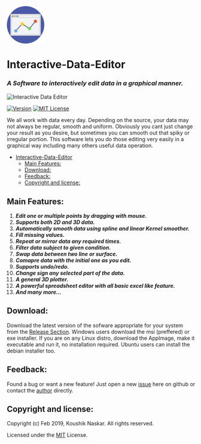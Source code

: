 <img src="./charts.png" align="center" alt="Interactive Data Editor" width="100" height='100'>

# Interactive-Data-Editor
### <i>A Software to interactively edit data in a graphical manner.</i>

<img src="" align="center" alt="Interactive Data Editor">

[![Version](https://img.shields.io/badge/version-2.3.0-brightgreen.svg)]()
[![MIT License](https://img.shields.io/badge/License-MIT-brightgreen.svg)](https://github.com/plotly/plotly.js/blob/master/LICENSE)

We all work with data every day. Depending on the source, your data may not always be regular, smooth and uniform. Obviously you cant just change your result as you desire, but sometimes you can smooth out that spiky or irregular portion. This software lets you do those editing very easily in a graphical way including many others useful data operation.


- [Interactive-Data-Editor](#interactive-data-editor)
  - [Main Features:](#main-features)
  - [Download:](#download)
  - [Feedback:](#feedback)
  - [Copyright and license:](#copyright-and-license)

## Main Features:

1. __*Edit one or multiple points by dragging with mouse.*__
2. *__Supports both 2D and 3D data.__*
3. *__Automatically smooth data using spline and linear Kernel smoother.__*
4. *__Fill missing values.__*
5. *__Repeat or mirror data any required times.__*
6. *__Filter data subject to given condition.__*
7. *__Swap data between two line or surface.__*
8. *__Comapre data with the initial one as you edit.__*
9. *__Supports undo/redo.__*
10. *__Change sign any selected part of the data.__*
11. *__A general 3D plotter.__*
12. *__A powerful spreadsheet editor with all basic excel like feature.__*
13. *__And many more...__*


## Download:
Download the latest version of the sofware appropriate for your system from the [Release Section](https://github.com/Koushikphy/Interactive-Data-Editor/releases).  Windows users download the msi (preffered) or exe installer. If you are on any Linux distro, download the AppImage, make it executable and run it, no installation required. Ubuntu users can install the debian installer too. 

## Feedback:
Found a bug or want a new feature! Just open a new [issue](https://github.com/Koushikphy/Interactive-Data-Editor/issues) here on github or contact the [author](https://www.facebook.com/koushik.naskar3) directly.



## Copyright and license:
Copyright (c) Feb 2019, Koushik Naskar. All rights reserved.

Licensed under the [MIT](https://github.com/Koushikphy/Interactive-Data-Editor/blob/master/LICENSE) License.